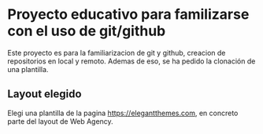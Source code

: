 #   Proyecto educativo para familizarse con el uso de git/github

Este proyecto es para la familiarizacion de git y github, creacion de repositorios en local y remoto. Ademas de eso, se ha pedido la clonación de una plantilla.

##    Layout elegido

Elegi una plantilla de la pagina https://elegantthemes.com, en concreto parte del layout de Web Agency.

